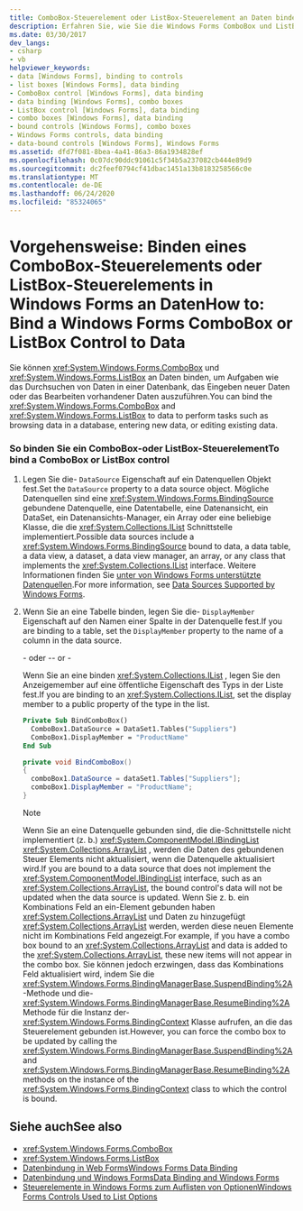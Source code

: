 ```yaml
---
title: ComboBox-Steuerelement oder ListBox-Steuerelement an Daten binden
description: Erfahren Sie, wie Sie die Windows Forms ComboBox und ListBox an Daten binden, um Aufgaben wie das Durchsuchen von Daten in einer Datenbank, das Eingeben neuer Daten oder das Bearbeiten vorhandener Daten auszuführen.
ms.date: 03/30/2017
dev_langs:
- csharp
- vb
helpviewer_keywords:
- data [Windows Forms], binding to controls
- list boxes [Windows Forms], data binding
- ComboBox control [Windows Forms], data binding
- data binding [Windows Forms], combo boxes
- ListBox control [Windows Forms], data binding
- combo boxes [Windows Forms], data binding
- bound controls [Windows Forms], combo boxes
- Windows Forms controls, data binding
- data-bound controls [Windows Forms], Windows Forms
ms.assetid: dfd7f081-8bea-4a41-86a3-86a1934828ef
ms.openlocfilehash: 0c07dc90ddc91061c5f34b5a237082cb444e89d9
ms.sourcegitcommit: dc2feef0794cf41dbac1451a13b8183258566c0e
ms.translationtype: MT
ms.contentlocale: de-DE
ms.lasthandoff: 06/24/2020
ms.locfileid: "85324065"
---
```

# <a name="how-to-bind-a-windows-forms-combobox-or-listbox-control-to-data"></a><span data-ttu-id="0f117-103">Vorgehensweise: Binden eines ComboBox-Steuerelements oder ListBox-Steuerelements in Windows Forms an Daten</span><span class="sxs-lookup"><span data-stu-id="0f117-103">How to: Bind a Windows Forms ComboBox or ListBox Control to Data</span></span>
<span data-ttu-id="0f117-104">Sie können <xref:System.Windows.Forms.ComboBox> und <xref:System.Windows.Forms.ListBox> an Daten binden, um Aufgaben wie das Durchsuchen von Daten in einer Datenbank, das Eingeben neuer Daten oder das Bearbeiten vorhandener Daten auszuführen.</span><span class="sxs-lookup"><span data-stu-id="0f117-104">You can bind the <xref:System.Windows.Forms.ComboBox> and <xref:System.Windows.Forms.ListBox> to data to perform tasks such as browsing data in a database, entering new data, or editing existing data.</span></span>  
  
### <a name="to-bind-a-combobox-or-listbox-control"></a><span data-ttu-id="0f117-105">So binden Sie ein ComboBox-oder ListBox-Steuerelement</span><span class="sxs-lookup"><span data-stu-id="0f117-105">To bind a ComboBox or ListBox control</span></span>  
  
1. <span data-ttu-id="0f117-106">Legen Sie die- `DataSource` Eigenschaft auf ein Datenquellen Objekt fest.</span><span class="sxs-lookup"><span data-stu-id="0f117-106">Set the `DataSource` property to a data source object.</span></span> <span data-ttu-id="0f117-107">Mögliche Datenquellen sind eine <xref:System.Windows.Forms.BindingSource> gebundene Datenquelle, eine Datentabelle, eine Datenansicht, ein DataSet, ein Datenansichts-Manager, ein Array oder eine beliebige Klasse, die die <xref:System.Collections.IList> Schnittstelle implementiert.</span><span class="sxs-lookup"><span data-stu-id="0f117-107">Possible data sources include a <xref:System.Windows.Forms.BindingSource> bound to data, a data table, a data view, a dataset, a data view manager, an array, or any class that implements the <xref:System.Collections.IList> interface.</span></span> <span data-ttu-id="0f117-108">Weitere Informationen finden Sie [unter von Windows Forms unterstützte Datenquellen](../data-sources-supported-by-windows-forms.md).</span><span class="sxs-lookup"><span data-stu-id="0f117-108">For more information, see [Data Sources Supported by Windows Forms](../data-sources-supported-by-windows-forms.md).</span></span>  
  
2. <span data-ttu-id="0f117-109">Wenn Sie an eine Tabelle binden, legen Sie die- `DisplayMember` Eigenschaft auf den Namen einer Spalte in der Datenquelle fest.</span><span class="sxs-lookup"><span data-stu-id="0f117-109">If you are binding to a table, set the `DisplayMember` property to the name of a column in the data source.</span></span>  
  
     <span data-ttu-id="0f117-110">\- oder -</span><span class="sxs-lookup"><span data-stu-id="0f117-110">\- or -</span></span>  
  
     <span data-ttu-id="0f117-111">Wenn Sie an eine binden <xref:System.Collections.IList> , legen Sie den Anzeigemember auf eine öffentliche Eigenschaft des Typs in der Liste fest.</span><span class="sxs-lookup"><span data-stu-id="0f117-111">If you are binding to an <xref:System.Collections.IList>, set the display member to a public property of the type in the list.</span></span>  
  
    ```vb  
    Private Sub BindComboBox()  
      ComboBox1.DataSource = DataSet1.Tables("Suppliers")  
      ComboBox1.DisplayMember = "ProductName"  
    End Sub  
    ```  
  
    ```csharp  
    private void BindComboBox()  
    {  
      comboBox1.DataSource = dataSet1.Tables["Suppliers"];  
      comboBox1.DisplayMember = "ProductName";  
    }  
    ```  
  
    > [!NOTE]
    > <span data-ttu-id="0f117-112">Wenn Sie an eine Datenquelle gebunden sind, die die-Schnittstelle nicht implementiert (z. b.) <xref:System.ComponentModel.IBindingList> <xref:System.Collections.ArrayList> , werden die Daten des gebundenen Steuer Elements nicht aktualisiert, wenn die Datenquelle aktualisiert wird.</span><span class="sxs-lookup"><span data-stu-id="0f117-112">If you are bound to a data source that does not implement the <xref:System.ComponentModel.IBindingList> interface, such as an <xref:System.Collections.ArrayList>, the bound control's data will not be updated when the data source is updated.</span></span> <span data-ttu-id="0f117-113">Wenn Sie z. b. ein Kombinations Feld an ein-Element gebunden haben <xref:System.Collections.ArrayList> und Daten zu hinzugefügt <xref:System.Collections.ArrayList> werden, werden diese neuen Elemente nicht im Kombinations Feld angezeigt.</span><span class="sxs-lookup"><span data-stu-id="0f117-113">For example, if you have a combo box bound to an <xref:System.Collections.ArrayList> and data is added to the <xref:System.Collections.ArrayList>, these new items will not appear in the combo box.</span></span> <span data-ttu-id="0f117-114">Sie können jedoch erzwingen, dass das Kombinations Feld aktualisiert wird, indem Sie die <xref:System.Windows.Forms.BindingManagerBase.SuspendBinding%2A> -Methode und die- <xref:System.Windows.Forms.BindingManagerBase.ResumeBinding%2A> Methode für die Instanz der- <xref:System.Windows.Forms.BindingContext> Klasse aufrufen, an die das Steuerelement gebunden ist.</span><span class="sxs-lookup"><span data-stu-id="0f117-114">However, you can force the combo box to be updated by calling the <xref:System.Windows.Forms.BindingManagerBase.SuspendBinding%2A> and <xref:System.Windows.Forms.BindingManagerBase.ResumeBinding%2A> methods on the instance of the <xref:System.Windows.Forms.BindingContext> class to which the control is bound.</span></span>  
  
## <a name="see-also"></a><span data-ttu-id="0f117-115">Siehe auch</span><span class="sxs-lookup"><span data-stu-id="0f117-115">See also</span></span>

- <xref:System.Windows.Forms.ComboBox>
- <xref:System.Windows.Forms.ListBox>
- [<span data-ttu-id="0f117-116">Datenbindung in Web Forms</span><span class="sxs-lookup"><span data-stu-id="0f117-116">Windows Forms Data Binding</span></span>](../windows-forms-data-binding.md)
- [<span data-ttu-id="0f117-117">Datenbindung und Windows Forms</span><span class="sxs-lookup"><span data-stu-id="0f117-117">Data Binding and Windows Forms</span></span>](../data-binding-and-windows-forms.md)
- [<span data-ttu-id="0f117-118">Steuerelemente in Windows Forms zum Auflisten von Optionen</span><span class="sxs-lookup"><span data-stu-id="0f117-118">Windows Forms Controls Used to List Options</span></span>](windows-forms-controls-used-to-list-options.md)
